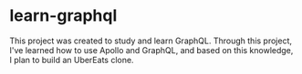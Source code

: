 # learn-graphql

This project was created to study and learn GraphQL. Through this project, I've learned how to use Apollo and GraphQL, and based on this knowledge, I plan to build an UberEats clone.
